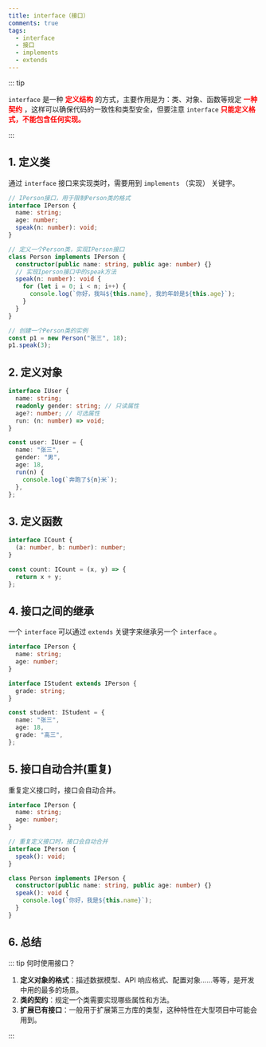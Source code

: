 ```yaml
---
title: interface（接口）
comments: true
tags:
  - interface
  - 接口
  - implements
  - extends
---
```


::: tip

`interface` 是一种 <strong style="color:red">定义结构</strong> 的方式，主要作用是为：类、对象、函数等规定 <strong style="color:red">一种契约</strong> ，这样可以确保代码的一致性和类型安全，但要注意 `interface` <strong style="color:red">只能定义格式，不能包含任何实现。</strong>

:::

## 1. 定义类

通过 `interface` 接口来实现类时，需要用到 `implements` （实现） 关键字。

```ts
// IPerson接口，用于限制Person类的格式
interface IPerson {
  name: string;
  age: number;
  speak(n: number): void;
}

// 定义一个Person类，实现IPerson接口
class Person implements IPerson {
  constructor(public name: string, public age: number) {}
  // 实现Iperson接口中的speak方法
  speak(n: number): void {
    for (let i = 0; i < n; i++) {
      console.log(`你好，我叫${this.name}, 我的年龄是${this.age}`);
    }
  }
}

// 创建一个Person类的实例
const p1 = new Person("张三", 18);
p1.speak(3);
```

## 2. 定义对象

```ts
interface IUser {
  name: string;
  readonly gender: string; // 只读属性
  age?: number; // 可选属性
  run: (n: number) => void;
}

const user: IUser = {
  name: "张三",
  gender: "男",
  age: 18,
  run(n) {
    console.log(`奔跑了${n}米`);
  },
};
```

## 3. 定义函数

```ts
interface ICount {
  (a: number, b: number): number;
}

const count: ICount = (x, y) => {
  return x + y;
};
```

## 4. 接口之间的继承

一个 `interface` 可以通过 `extends` 关键字来继承另一个 `interface` 。

```ts
interface IPerson {
  name: string;
  age: number;
}

interface IStudent extends IPerson {
  grade: string;
}

const student: IStudent = {
  name: "张三",
  age: 18,
  grade: "高三",
};
```

## 5. 接口自动合并(重复)

重复定义接口时，接口会自动合并。

```ts
interface IPerson {
  name: string;
  age: number;
}

// 重复定义接口时，接口会自动合并
interface IPerson {
  speak(): void;
}

class Person implements IPerson {
  constructor(public name: string, public age: number) {}
  speak(): void {
    console.log(`你好，我是${this.name}`);
  }
}
```

## 6. 总结

::: tip 何时使用接口？

1. **定义对象的格式**：描述数据模型、API 响应格式、配置对象......等等，是开发中用的最多的场景。
2. **类的契约**：规定一个类需要实现哪些属性和方法。
3. **扩展已有接口**：一般用于扩展第三方库的类型，这种特性在大型项目中可能会用到。

:::
